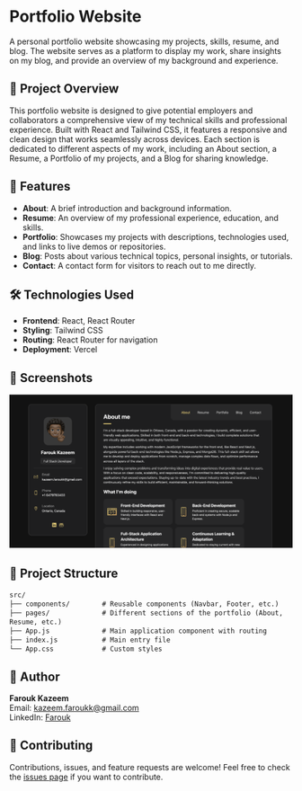 # Portfolio Website

A personal portfolio website showcasing my projects, skills, resume, and blog. The website serves as a platform to display my work, share insights on my blog, and provide an overview of my background and experience.

## 🌟 Project Overview

This portfolio website is designed to give potential employers and collaborators a comprehensive view of my technical skills and professional experience. Built with React and Tailwind CSS, it features a responsive and clean design that works seamlessly across devices. Each section is dedicated to different aspects of my work, including an About section, a Resume, a Portfolio of my projects, and a Blog for sharing knowledge.

## 🚀 Features

- **About**: A brief introduction and background information.
- **Resume**: An overview of my professional experience, education, and skills.
- **Portfolio**: Showcases my projects with descriptions, technologies used, and links to live demos or repositories.
- **Blog**: Posts about various technical topics, personal insights, or tutorials.
- **Contact**: A contact form for visitors to reach out to me directly.

## 🛠️ Technologies Used

- **Frontend**: React, React Router
- **Styling**: Tailwind CSS
- **Routing**: React Router for navigation
- **Deployment**: Vercel

## 📸 Screenshots

![Screenshot of the About Section](./src//assets/images/about-sc.png)

## 📂 Project Structure

```plaintext
src/
├── components/        # Reusable components (Navbar, Footer, etc.)
├── pages/             # Different sections of the portfolio (About, Resume, etc.)
├── App.js             # Main application component with routing
├── index.js           # Main entry file
└── App.css            # Custom styles
```

## 👤 Author

**Farouk Kazeem**  
Email: [kazeem.faroukk@gmail.com](mailto:kazeem.faroukk@gmail.com)  
LinkedIn: [Farouk](https://www.linkedin.com/in/farouk-kazeem-750064178/)

## 🤝 Contributing

Contributions, issues, and feature requests are welcome! Feel free to check the [issues page](#) if you want to contribute.
